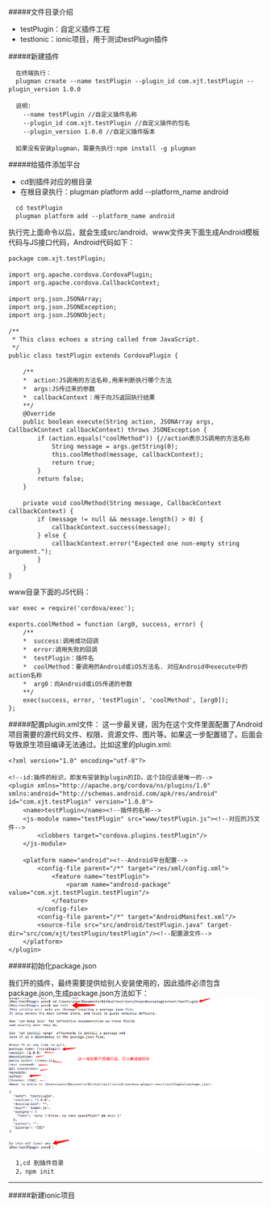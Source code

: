 
#####文件目录介绍

* testPlugin：自定义插件工程
* testIonic：ionic项目，用于测试testPlugin插件

#####新建插件

````
  在终端执行：
  plugman create --name testPlugin --plugin_id com.xjt.testPlugin --plugin_version 1.0.0
  
  说明:
    --name testPlugin //自定义插件名称
    --plugin_id com.xjt.testPlugin //自定义插件的包名
    --plugin_version 1.0.0 //自定义插件版本
  
  如果没有安装plugman，需要先执行:npm install -g plugman
````

#####给插件添加平台

* cd到插件对应的根目录
* 在根目录执行：plugman platform add --platform_name android

````
  cd testPlugin
  plugman platform add --platform_name android 
````

执行完上面命令以后，就会生成src/android、www文件夹下面生成Android模板代码与JS接口代码，Android代码如下：

````
package com.xjt.testPlugin;

import org.apache.cordova.CordovaPlugin;
import org.apache.cordova.CallbackContext;

import org.json.JSONArray;
import org.json.JSONException;
import org.json.JSONObject;

/**
 * This class echoes a string called from JavaScript.
 */
public class testPlugin extends CordovaPlugin {

    /**
    *  action:JS调用的方法名称,用来判断执行哪个方法
    *  args:JS传过来的参数
    *  callbackContext：用于向JS返回执行结果
    **/
    @Override
    public boolean execute(String action, JSONArray args, CallbackContext callbackContext) throws JSONException {
        if (action.equals("coolMethod")) {//action表示JS调用的方法名称
            String message = args.getString(0);
            this.coolMethod(message, callbackContext);
            return true;
        }
        return false;
    }

    private void coolMethod(String message, CallbackContext callbackContext) {
        if (message != null && message.length() > 0) {
            callbackContext.success(message);
        } else {
            callbackContext.error("Expected one non-empty string argument.");
        }
    }
}
````

www目录下面的JS代码：

````
var exec = require('cordova/exec');

exports.coolMethod = function (arg0, success, error) {
    /**
    *  success:调用成功回调 
    *  error:调用失败的回调 
    *  testPlugin：插件名
    *  coolMethod：要调用的Android或iOS方法名. 对应Android中execute中的action名称
    *  arg0：向Android或iOS传递的参数
    **/
    exec(success, error, 'testPlugin', 'coolMethod', [arg0]);
};
````

#####配置plugin.xml文件：
这一步最关键，因为在这个文件里面配置了Android项目需要的源代码文件、权限、资源文件、图片等。如果这一步配置错了，后面会导致原生项目编译无法通过。比如这里的plugin.xml:
  
````
<?xml version="1.0" encoding="utf-8"?>

<!--id:插件的标识，即发布安装到plugin的ID，这个ID应该是唯一的-->
<plugin xmlns="http://apache.org/cordova/ns/plugins/1.0" xmlns:android="http://schemas.android.com/apk/res/android" id="com.xjt.testPlugin" version="1.0.0">
    <name>testPlugin</name><!--插件的名称-->
    <js-module name="testPlugin" src="www/testPlugin.js"><!--对应的JS文件-->
        <clobbers target="cordova.plugins.testPlugin"/>
    </js-module>
    
    <platform name="android"><!--Android平台配置-->
        <config-file parent="/*" target="res/xml/config.xml">
            <feature name="testPlugin">
                <param name="android-package" value="com.xjt.testPlugin.testPlugin"/>
            </feature>
        </config-file>
        <config-file parent="/*" target="AndroidManifest.xml"/>
        <source-file src="src/android/testPlugin.java" target-dir="src/com/xjt/testPlugin/testPlugin"/><!--配置源文件-->
    </platform>
</plugin>

````

#####初始化package.json

我们开的插件，最终需要提供给别人安装使用的，因此插件必须包含package.json,生成package.json方法如下：
![](image/createPackage.png)

````
  1,cd 到插件目录
  2，npm init
````

------

#####新建ionic项目






